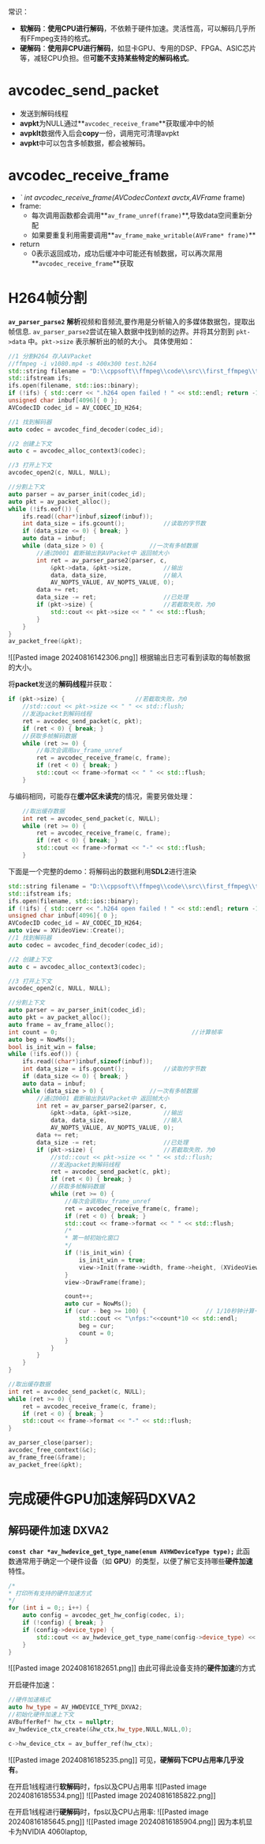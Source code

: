 常识：
- **软解码**：**使用CPU进行解码**，不依赖于硬件加速。灵活性高，可以解码几乎所有FFmpeg支持的格式。
- **硬解码**：**使用非CPU进行解码**，如显卡GPU、专用的DSP、FPGA、ASIC芯片等，减轻CPU负担。但**可能不支持某些特定的解码格式**。

# avcodec_send_packet
- 发送到解码线程
-  **avpkt**为NULL通过**`avcodec_receive_frame`**获取缓冲中的帧
-  **avpklt**数据传入后会**copy**一份，调用完可清理avpkt
-  **avpkt**中可以包含多帧数据，都会被解码。

# avcodec_receive_frame
- **` int avcodec_receive_frame(AVCodecContext* avctx,AVFrame* frame)
- frame:
	 - 每次调用函数都会调用**`av_frame_unref(frame)`**,导致data空间重新分配
	 - 如果要重复利用需要调用**`av_frame_make_writable(AVFrame* frame)`**
- return
	- 0表示返回成功，成功后缓冲中可能还有帧数据，可以再次屌用**`avcodec_receive_frame`**获取

# H264帧分割
**`av_parser_parse2`**
**解析**视频和音频流,要作用是分析输入的多媒体数据包，提取出帧信息.
`av_parser_parse2`尝试在输入数据中找到帧的边界。并将其分割到 `pkt->data` 中。`pkt->size` 表示解析出的帧的大小。
具体使用如：
```cpp
//1 分割H264 存入AVPacket
//ffmpeg -i v1080.mp4 -s 400x300 test.h264
std::string filename = "D:\\cppsoft\\ffmpeg\\code\\src\\first_ffmpeg\\test.h264";
std::ifstream ifs;
ifs.open(filename, std::ios::binary);
if (!ifs) { std::cerr << ".h264 open failed ! " << std::endl; return -1; }
unsigned char inbuf[4096]{ 0 };
AVCodecID codec_id = AV_CODEC_ID_H264;

//1 找到解码器
auto codec = avcodec_find_decoder(codec_id);

//2 创建上下文
auto c = avcodec_alloc_context3(codec);

//3 打开上下文
avcodec_open2(c, NULL, NULL);

//分割上下文
auto parser = av_parser_init(codec_id);
auto pkt = av_packet_alloc();
while (!ifs.eof()) {
	ifs.read((char*)inbuf,sizeof(inbuf));
	int data_size = ifs.gcount();			//读取的字节数
	if (data_size <= 0) { break; }
	auto data = inbuf;
	while (data_size > 0) {				//一次有多帧数据
		//通过0001 截断输出到AVPacket中 返回帧大小
		int ret = av_parser_parse2(parser, c,
			&pkt->data, &pkt->size,			//输出
			data, data_size,				//输入
			AV_NOPTS_VALUE, AV_NOPTS_VALUE, 0);
		data += ret;
		data_size -= ret;					//已处理
		if (pkt->size) {					//若截取失败，为0
			std::cout << pkt->size << " " << std::flush;
		}
	}
}
av_packet_free(&pkt);
```
![[Pasted image 20240816142306.png]]
根据输出日志可看到读取的每帧数据的大小。

将**packet**发送的**解码线程**并获取：
```cpp
if (pkt->size) {					//若截取失败，为0
	//std::cout << pkt->size << " " << std::flush;
	//发送packet到解码线程
	ret = avcodec_send_packet(c, pkt);
	if (ret < 0) { break; }
	//获取多帧解码数据
	while (ret >= 0) {
		//每次会调用av_frame_unref
		ret = avcodec_receive_frame(c, frame);
		if (ret < 0) { break; }
		std::cout << frame->format << " " << std::flush;
	}
```
与编码相同，可能存在**缓冲区未读完**的情况，需要另做处理：
```cpp
	//取出缓存数据
	int ret = avcodec_send_packet(c, NULL);
	while (ret >= 0) {
		ret = avcodec_receive_frame(c, frame);
		if (ret < 0) { break; }
		std::cout << frame->format << "-" << std::flush;
	}
```
下面是一个完整的demo：将解码出的数据利用**SDL2**进行渲染
```cpp
std::string filename = "D:\\cppsoft\\ffmpeg\\code\\src\\first_ffmpeg\\test.h264";
std::ifstream ifs;
ifs.open(filename, std::ios::binary);
if (!ifs) { std::cerr << ".h264 open failed ! " << std::endl; return -1; }
unsigned char inbuf[4096]{ 0 };
AVCodecID codec_id = AV_CODEC_ID_H264;
auto view = XVideoView::Create();
//1 找到解码器
auto codec = avcodec_find_decoder(codec_id);

//2 创建上下文
auto c = avcodec_alloc_context3(codec);

//3 打开上下文
avcodec_open2(c, NULL, NULL);

//分割上下文
auto parser = av_parser_init(codec_id);
auto pkt = av_packet_alloc();
auto frame = av_frame_alloc();
int count = 0;										//计算帧率
auto beg = NowMs();
bool is_init_win = false;
while (!ifs.eof()) {
	ifs.read((char*)inbuf,sizeof(inbuf));
	int data_size = ifs.gcount();			//读取的字节数
	if (data_size <= 0) { break; }
	auto data = inbuf;
	while (data_size > 0) {				//一次有多帧数据
		//通过0001 截断输出到AVPacket中 返回帧大小
		int ret = av_parser_parse2(parser, c,
			&pkt->data, &pkt->size,			//输出
			data, data_size,				//输入
			AV_NOPTS_VALUE, AV_NOPTS_VALUE, 0);
		data += ret;
		data_size -= ret;					//已处理
		if (pkt->size) {					//若截取失败，为0
			//std::cout << pkt->size << " " << std::flush;
			//发送packet到解码线程
			ret = avcodec_send_packet(c, pkt);
			if (ret < 0) { break; }
			//获取多帧解码数据
			while (ret >= 0) {
				//每次会调用av_frame_unref
				ret = avcodec_receive_frame(c, frame);
				if (ret < 0) { break; }
				std::cout << frame->format << " " << std::flush;
				/*
				* 第一帧初始化窗口
				*/
				if (!is_init_win) {
					is_init_win = true;
					view->Init(frame->width, frame->height, (XVideoView::Format)frame->format);
				}
				view->DrawFrame(frame);

				count++;
				auto cur = NowMs();
				if (cur - beg >= 100) {					// 1/10秒钟计算一次fps
					std::cout << "\nfps:"<<count*10 << std::endl;
					beg = cur;
					count = 0;
				}
			}
		}
	}
}

//取出缓存数据
int ret = avcodec_send_packet(c, NULL);
while (ret >= 0) {
	ret = avcodec_receive_frame(c, frame);
	if (ret < 0) { break; }
	std::cout << frame->format << "-" << std::flush;
}

av_parser_close(parser);
avcodec_free_context(&c);
av_frame_free(&frame);
av_packet_free(&pkt);
```

# 完成硬件GPU加速解码DXVA2

## 解码硬件加速 DXVA2

**`const char *av_hwdevice_get_type_name(enum AVHWDeviceType type);`**
此函数通常用于确定一个硬件设备（如 **GPU**）的类型，以便了解它支持哪些**硬件加速**特性。

```cpp
/*
* 打印所有支持的硬件加速方式
*/
for (int i = 0;; i++) {
	auto config = avcodec_get_hw_config(codec, i);
	if (!config) { break; }
	if (config->device_type) {
		std::cout << av_hwdevice_get_type_name(config->device_type) << std::endl;
	}
}
```
![[Pasted image 20240816182651.png]]
由此可得此设备支持的**硬件加速**的方式

开启硬件加速：
```cpp
//硬件加速格式
auto hw_type = AV_HWDEVICE_TYPE_DXVA2;
//初始化硬件加速上下文
AVBufferRef* hw_ctx = nullptr;
av_hwdevice_ctx_create(&hw_ctx,hw_type,NULL,NULL,0);

c->hw_device_ctx = av_buffer_ref(hw_ctx);
```
![[Pasted image 20240816185235.png]]
可见，**硬解码下CPU占用率几乎没有**。

在开启1线程进行**软解码**时，fps以及CPU占用率
![[Pasted image 20240816185534.png]]
![[Pasted image 20240816185822.png]]

在开启1线程进行**硬解码**时，fps以及CPU占用率:
![[Pasted image 20240816185645.png]]
![[Pasted image 20240816185904.png]]
因为本机显卡为NVIDIA 4060laptop,